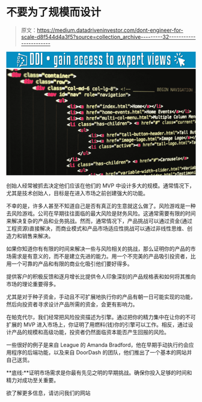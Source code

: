 # 不要为了规模而设计

> 原文：<https://medium.datadriveninvestor.com/dont-engineer-for-scale-d8f544d4a3f5?source=collection_archive---------32----------------------->

[![](img/8c8123eeb85534cf6dc6270bcc87782b.png)](http://www.track.datadriveninvestor.com/1B9E)![](img/4e41bc58a9efec1b5af91c294014fa5d.png)

创始人经常被抓去决定他们应该在他们的 MVP 中设计多大的规模。通常情况下，尤其是技术创始人，目标是在进入市场之前创建强大的功能。

不幸的是，许多人甚至不知道自己是否有真正的生意就这么做了。风险游戏是一种去风险游戏。公司在早期往往面临的最大风险是财务风险。这通常需要有限的时间来解决复杂的产品和业务挑战。然而，通常情况下，产品挑战可以通过资金(通过工程资源)直接解决，而商业模式和产品市场适应性挑战可以通过非线性思维、创造力和销售来解决。

如果你知道你有有限的时间来解决一些与风险相关的挑战，那么证明你的产品的市场需求是有意义的，而不是建立先进的能力。用一个不完美的产品吸引投资者，比用一个可靠的产品和有限的商业化吸引他们要好得多。

提供客户的积极反馈和逐月增长比提供令人印象深刻的产品规格表和如何将其推向市场的理论重要得多。

尤其是对于种子资金，手动且不可扩展地执行你的产品有朝一日可能实现的功能，然后向投资者寻求设计产品所需的资金，会更有影响力。

在帕克代尔，我们经常把风险投资描述为引擎。通过把你的精力集中在让你的不可扩展的 MVP 进入市场上，你证明了用燃料(钱)你的引擎可以工作。相反，通过设计产品的规模和高级功能，投资者仍然面临资本能否产生回报的风险。

一些很好的例子是来自 League 的 Amanda Bradford，他在早期手动执行约会应用程序的后端功能，以及来自 DoorDash 的团队，他们推出了一个基本的网站并自己送货。

**底线:**证明市场需求是你最有先见之明的早期挑战。确保你投入足够的时间和精力对成功至关重要。

欲了解更多信息，请访问我们的网站